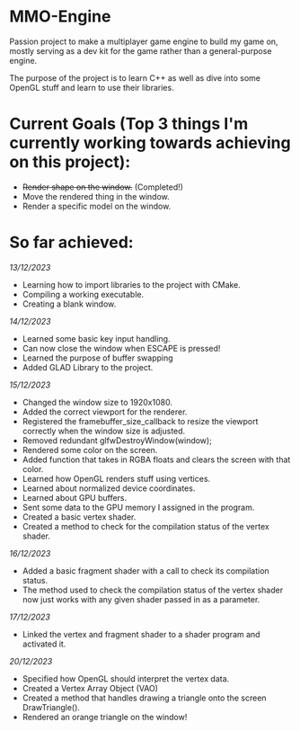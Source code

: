 # MMO-Engine
Passion project to make a multiplayer game engine to build my game on, mostly serving as a dev kit for the game rather than a general-purpose engine.

The purpose of the project is to learn C++ as well as dive into some OpenGL stuff and learn to use their libraries.

# Current Goals (Top 3 things I'm currently working towards achieving on this project):
- ~~Render shape on the window.~~ (Completed!)
- Move the rendered thing in the window.
- Render a specific model on the window.
  
# So far achieved:
*13/12/2023*
- Learning how to import libraries to the project with CMake.
- Compiling a working executable.
- Creating a blank window.

*14/12/2023*
- Learned some basic key input handling.
- Can now close the window when ESCAPE is pressed!
- Learned the purpose of buffer swapping
- Added GLAD Library to the project.

*15/12/2023*
- Changed the window size to 1920x1080.
- Added the correct viewport for the renderer.
- Registered the framebuffer_size_callback to resize the viewport correctly when the window size is  adjusted.
- Removed redundant glfwDestroyWindow(window);
- Rendered some color on the screen.
- Added function that takes in RGBA floats and clears the screen with that color.
- Learned how OpenGL renders stuff using vertices.
- Learned about normalized device coordinates.
- Learned about GPU buffers.
- Sent some data to the GPU memory I assigned in the program.
- Created a basic vertex shader.
- Created a method to check for the compilation status of the vertex shader.

*16/12/2023*
- Added a basic fragment shader with a call to check its compilation status.
- The method used to check the compilation status of the vertex shader now just works with any given shader passed in as a parameter.

*17/12/2023*
- Linked the vertex and fragment shader to a shader program and activated it.

*20/12/2023*
- Specified how OpenGL should interpret the vertex data.
- Created a Vertex Array Object (VAO)
- Created a method that handles drawing a triangle onto the screen DrawTriangle().
- Rendered an orange triangle on the window!
